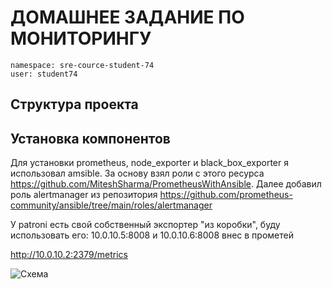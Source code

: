 # ДОМАШНЕЕ ЗАДАНИЕ ПО МОНИТОРИНГУ

```
namespace: sre-cource-student-74
user: student74
```
## Структура проекта



## Установка компонентов

Для установки prometheus, node_exporter и black_box_exporter я использовал amsible.
За основу взял роли с этого ресурса https://github.com/MiteshSharma/PrometheusWithAnsible. 
Далее добавил роль alertmanager из репозитория https://github.com/prometheus-community/ansible/tree/main/roles/alertmanager  

У patroni есть свой собственный экспортер "из коробки", буду использовать его:
10.0.10.5:8008 и 10.0.10.6:8008 внес в прометей

http://10.0.10.2:2379/metrics

![Схема](.png)

